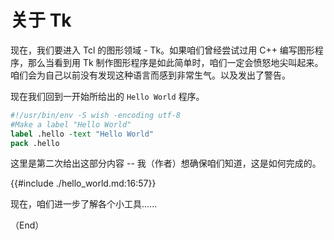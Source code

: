 # 关于 Tk

现在，我们要进入 Tcl 的图形领域 - Tk。如果咱们曾经尝试过用 C++ 编写图形程序，那么当看到用 Tk 制作图形程序是如此简单时，咱们一定会愤怒地尖叫起来。咱们会为自己以前没有发现这种语言而感到非常生气。以及发出了警告。


现在我们回到一开始所给出的 `Hello World` 程序。


```tcl
#!/usr/bin/env -S wish -encoding utf-8
#Make a label "Hello World"
label .hello -text "Hello World"
pack .hello
```

这里是第二次给出这部分内容 -- 我（作者）想确保咱们知道，这是如何完成的。


{{#include ./hello_world.md:16:57}}


现在，咱们进一步了解各个小工具......


（End）


